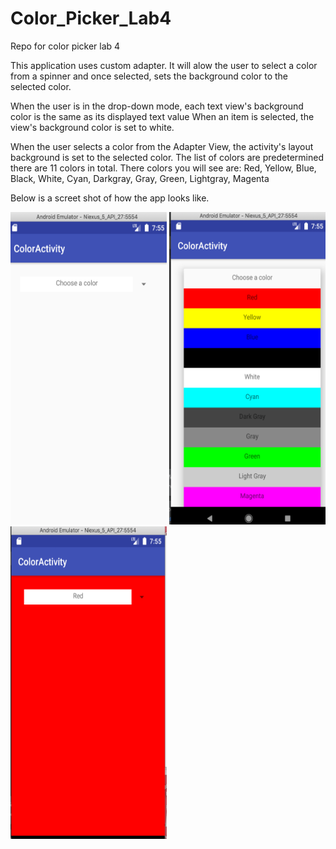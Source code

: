 # Color_Picker_Lab4
Repo for color picker lab 4

This application uses custom adapter. It will alow the user to select a color from a spinner and once selected, sets the background color to the selected color.

When the user is in the drop-down mode, each text view's background color is the same as its displayed text value
When an item is selected, the view's background color is set to white.

When the user selects a color from the Adapter View, the activity's layout background is set to the selected color. 
The list of colors are predetermined there are 11 colors in total. 
There colors you will see are: 
Red, Yellow, Blue, Black, White, Cyan, Darkgray, Gray, Green, Lightgray, Magenta

Below is a screet shot of how the app looks like.

<img src="View.png" alt="View Image" height="500" width="250">
<img src="Dropdown.png" alt="View Image" height="500" width="250">
<img src="BgRed.png" alt="View Image" height="500" width="250">


